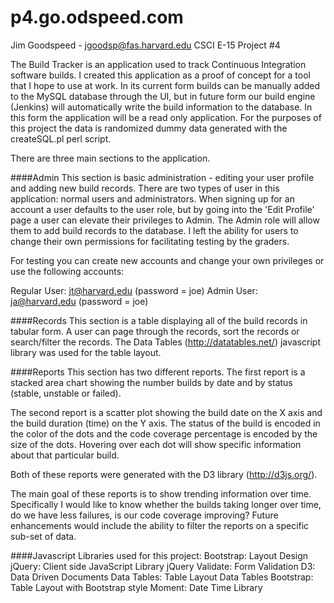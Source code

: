 p4.go.odspeed.com
=================
Jim Goodspeed - jgoodsp@fas.harvard.edu
CSCI E-15 Project #4


The Build Tracker is an application used to track Continuous Integration software builds.  I created this application as a proof of concept for a tool that I hope to use at work.  In its current form builds can be manually added to the MySQL database through the UI, but in future form our build engine (Jenkins) will automatically write the build information to the database.  In this form the application will be a read only application.  For the purposes of this project the data is randomized dummy data generated with the createSQL.pl perl script.

There are three main sections to the application.  


####Admin
This section is basic administration - editing your user profile and adding new build records.  There are two types of user in this application: normal users and administrators.  When signing up for an account a user defaults to the user role, but by going into the 'Edit Profile' page a user can elevate their privileges to Admin.  The Admin role will allow them to add build records to the database.  I left the ability for users to change their own permissions for facilitating testing by the graders.

For testing you can create new accounts and change your own privileges or use the following accounts:

Regular User: jt@harvard.edu (password = joe)
Admin User: ja@harvard.edu (password = joe)


####Records
This section is a table displaying all of the build records in tabular form.  A user can page through the records, sort the records or search/filter the records.  The Data Tables (http://datatables.net/) javascript library was used for the table layout.


####Reports
This section has two different reports.  The first report is a stacked area chart showing the number builds by date and by status (stable, unstable or failed).

The second report is a scatter plot showing the build date on the X axis and the build duration (time) on the Y axis.  The status of the build is encoded in the color of the dots and the code coverage percentage is encoded by the size of the dots.  Hovering over each dot will show specific information about that particular build.

Both of these reports were generated with the D3 library (http://d3js.org/).

The main goal of these reports is to show trending information over time.  Specifically I would like to know whether the builds taking longer over time, do we have less failures, is our code coverage improving?  Future enhancements would include the ability to filter the reports on a specific sub-set of data.


####Javascript Libraries used for this project:
Bootstrap: Layout Design
jQuery: Client side JavaScript Library
jQuery Validate: Form Validation
D3: Data Driven Documents
Data Tables: Table Layout
Data Tables Bootstrap: Table Layout with Bootstrap style
Moment: Date Time Library